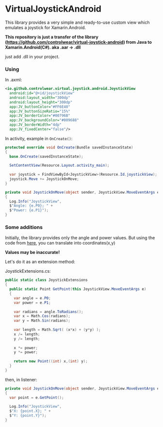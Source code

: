 # VirtualJoystickAndroid
This library provides a very simple and ready-to-use custom view which emulates a joystick for Xamarin.Android. 


**This repository is just a transfer of the library (https://github.com/controlwear/virtual-joystick-android) from Java to Xamarin.Android(C#).
  aka .aar -> .dll**

just add .dll in your project.

### Using 

In .axml:
```xml
<io.github.controlwear.virtual.joystick.android.JoystickView
  android:id="@+id/joystickView"
  android:layout_width="300dp"
  android:layout_height="300dp"
  app:JV_buttonColor="#FF6E40"
  app:JV_buttonSizeRatio="15%"
  app:JV_borderColor="#00796B"
  app:JV_backgroundColor="#009688"
  app:JV_borderWidth="4dp"
  app:JV_fixedCenter="false"/>
```

In activity, example in `OnCreate()`:
```csharp
protected override void OnCreate(Bundle savedInstanceState)
{
  base.OnCreate(savedInstanceState);
  
  SetContentView(Resource.Layout.activity_main);
  
  var joystick = FindViewById<JoystickView>(Resource.Id.joystickView);
  joystick.Move += JoystickOnMove;
}

private void JoystickOnMove(object sender, JoystickView.MoveEventArgs e)
{
  Log.Info("JoystickView",
  $"Angle: {e.P0}; " +
  $"Power: {e.P1}");
}
```

### Some additions

Initially, the library provides only the angle and power values.
But using the code from [here](https://stackoverflow.com/questions/24917804/how-to-translate-joystick-angle-power-to-the-view-x-y-i-want-to-move), you can translate into coordinates(x,y)

**Values may be inaccurate!**

Let's do it as an extension method:

JoystickExtensions.cs:
```csharp
public static class JoystickExtensions
{
  public static Point GetPoint(this JoystickView.MoveEventArgs e)
  {
    var angle = e.P0;
    var power = e.P1;
            
    var radians = angle.ToRadians();
    var x = Math.Cos(radians);
    var y = Math.Sin(radians);
            
    var length = Math.Sqrt( (x*x) + (y*y) );
    x /= length;
    y /= length;
            
    x *= power;
    y *= power;
            
    return new Point((int) x,(int) y);
  }
}
```

then, in listener:
```csharp
private void JoystickOnMove(object sender, JoystickView.MoveEventArgs e)
{
  var point = e.GetPoint();
  
  Log.Info("JoystickView",
  $"X: {point.X}; " +
  $"Y: {point.Y}");
}
```

